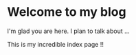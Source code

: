 # Welcome to my blog

I'm glad you are here. I plan to talk about ...


This is my incredible index page !!
